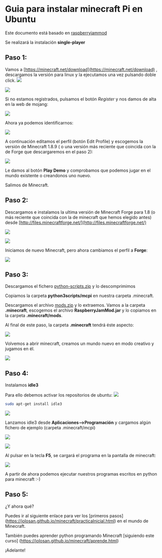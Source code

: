# Guia para instalar minecraft Pi en Ubuntu

Este documento está basado en [raspberryjammod](https://github.com/arpruss/raspberryjammod)

Se realizará la instalación **single-player**

## Paso 1:
Vamos a [https://minecraft.net/download](https://minecraft.net/download) , descargamos la versión para linux y la ejecutamos una vez pulsando doble click. 
![](images/MinecraftUbuntu1.png)

![](images/MinecraftUbuntu3.png)

Si no estamos registrados, pulsamos el botón *Register* y nos damos de alta en la web de mojang:

![](images/MinecraftUbuntu4.png)

Ahora ya podemos identificarnos:

![](images/MinecraftUbuntu5.png)

A continuación editamos el perfil (botón Edit Profile) y escogemos la versión de Minecraft 1.8.9 ( o una versión más reciente que coincida con la de Forge que descargaremos en el paso 2):

![](images/MinecraftUbuntu6.png)

Le damos al botón **Play Demo** y comprobamos que podemos jugar en el mundo existente o creandonos uno nuevo.

Salimos de Minecraft.

## Paso 2:
Descargamos e instalamos la ultima versión de Minecraft Forge para 1.8 (o más reciente que coincida con la de minecraft que hemos elegido antes) desde [http://files.minecraftforge.net/](http://files.minecraftforge.net/)

![](images/MinecraftUbuntu7.png)

![](images/MinecraftUbuntu8.png)

Iniciamos de nuevo Minecraft, pero ahora cambiamos el perfil a **Forge**: 

![](images/MinecraftUbuntu9.png)

## Paso 3:
Descargamos el fichero [python-scripts.zip](https://github.com/arpruss/raspberryjammod/releases) y lo descomprimimos

Copiamos la carpeta **python3scripts/mcpi** en nuestra carpeta .minecraft.

Descargamos el archivo [mods.zip](https://github.com/arpruss/raspberryjammod/releases) y lo extraemos. Vamos a la carpeta **.minecraft**, escogemos el archivo **RaspberryJamMod.jar** y lo copiamos  en la carpeta **.minecraft/mods**.

Al final de este paso, la carpeta **.minecraft** tendrá éste aspecto:

![](images/MinecraftUbuntu10.png)

Volvemos a abrir minecraft, creamos un mundo nuevo en modo creativo y jugamos en él.

![](images/minecraft_mod_Raspberry_Jam.png)

## Paso 4:
Instalamos **idle3**

Para ello debemos activar los repositorios de ubuntu: 
![](images/MinecraftUbuntu11.png)

```bash
sudo apt-get install idle3
```

![](images/MinecraftUbuntu12.png)

Lanzamos idle3 desde **Aplicaciones-->Programación** y cargamos algún fichero de ejemplo (carpeta .minecraft/mcpi) 

![](images/MinecraftUbuntu13.png)

![](images/MinecraftUbuntu14.png)

Al pulsar en la tecla **F5**, se cargará el programa en la pantalla de minecraft: 

![](images/MinecraftUbuntu15.png)

A partir de ahora podemos ejecutar nuestros programas escritos en python para minecraft :-) 

## Paso 5:
¿Y ahora qué?

Puedes ir al siguiente enlace para ver los [primeros pasos] (https://jolosan.github.io/minecraft/practicaInicial.html) en el mundo de Minecraft.

También puedes aprender python programando Minecraft [siguiendo este curso] (https://jolosan.github.io/minecraft/aprende.html)

¡Adelante! 
